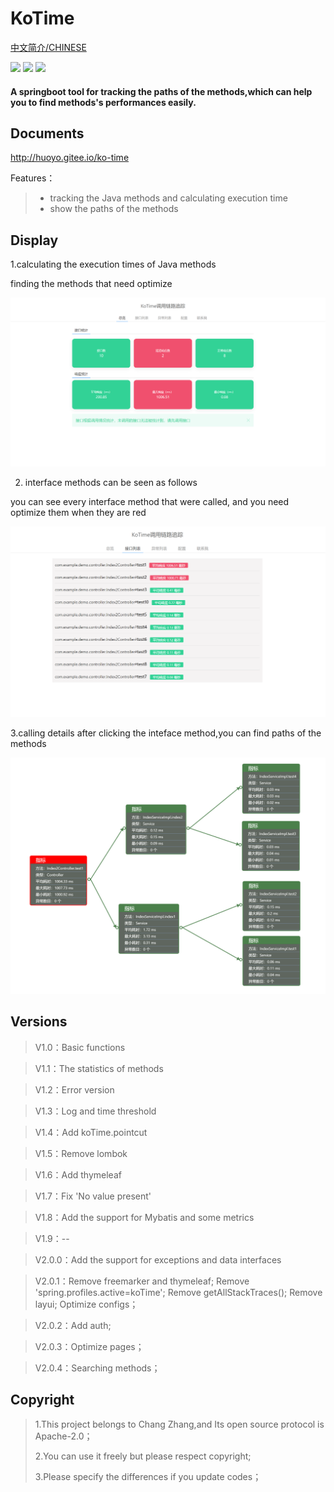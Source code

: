 # KoTime

[中文简介/CHINESE](README.md)

<div >
    <img src='https://shields.io/badge/version-2.0.6-green.svg'>
    <img src='https://shields.io/badge/author-Chang Zhang-dbab09.svg'>
    <img src='https://shields.io/badge/dependencies-Spring|Java JWT|aspectjweaver|tomcat-r.svg'>
    <h4>A springboot tool for tracking the paths of the methods,which can help you to find methods's performances easily.</h4>
</div>


## Documents

http://huoyo.gitee.io/ko-time


Features：

> * tracking the Java methods and calculating execution time
> * show the paths of the methods


## Display

1.calculating the execution times of Java methods

finding the methods that need optimize

![输入图片说明](docs/v201/zl.png)

2. interface methods can be seen as follows

you can see every interface method that were called, and you need optimize them when they are red

![输入图片说明](docs/v201/apis.png)

3.calling details
after clicking the inteface method,you can find paths of the methods

![输入图片说明](docs/v203/ff.png)

## Versions

> V1.0：Basic functions

> V1.1：The statistics of methods

> V1.2：Error version

> V1.3：Log and time threshold

> V1.4：Add koTime.pointcut

> V1.5：Remove lombok

> V1.6：Add thymeleaf

> V1.7：Fix 'No value present'

> V1.8：Add the support for Mybatis and some metrics

> V1.9：--

> V2.0.0：Add the support for exceptions and data interfaces

> V2.0.1：Remove freemarker and thymeleaf;
          Remove 'spring.profiles.active=koTime';
          Remove getAllStackTraces();
          Remove layui;
          Optimize configs；

> V2.0.2：Add auth;

> V2.0.3：Optimize pages；

> V2.0.4：Searching methods；


## Copyright

> 1.This project belongs to Chang Zhang,and Its open source protocol is Apache-2.0；
>
> 2.You can use it freely  but please respect copyright;
>
> 3.Please specify the differences if you update codes；
>





